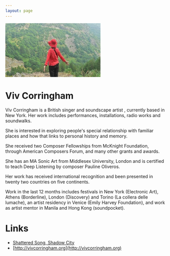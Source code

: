 ```yaml
---
layout: page
---
```


![Viv Corringham](/assets/img/vivcorringham2.jpg)

# Viv Corringham

Viv Corringham is a British singer and soundscape artist , currently based in New York. Her work includes performances, installations, radio works and soundwalks.

She is interested in exploring people's special relationship with familiar places and how that links to personal history and memory.

She received two Composer Fellowships from McKnight Foundation, through American Composers Forum, and many other grants and awards.

She has an MA Sonic Art from Middlesex University, London and is certified to teach Deep Listening by composer Pauline Oliveros.

Her work has received international recognition and been presented in twenty two countries on five continents.

Work in the last 12 months includes festivals in New York (Electronic Art), Athens (Borderline), London (Discovery) and Torino (La collera delle lumache), an 
artist residency in Venice (Emily Harvey Foundation), and work as artist mentor in Manila and Hong Kong (soundpocket).

# Links

- [Shattered Song, Shadow City](/shatteredsongshadowcity.html)
- [http://vivcorringham.org](http://vivcorringham.org)
